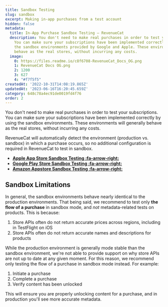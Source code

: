 ```yaml
---
title: Sandbox Testing
slug: sandbox
excerpt: Making in-app purchases from a test account
hidden: false
metadata:
  title: In-App Purchase Sandbox Testing – RevenueCat
  description: You don't need to make real purchases in order to test your subscriptions.
    You can make sure your subscriptions have been implemented correctly by using
    the sandbox environments provided by Google and Apple. These environments will
    behave as the real stores, without incurring any costs.
  image:
    0: https://files.readme.io/c8f6708-RevenueCat_Docs_OG.png
    1: RevenueCat Docs OG.png
    2: 1200
    3: 627
    4: "#f7f5f5"
createdAt: '2022-10-31T14:08:19.865Z'
updatedAt: '2023-06-16T16:20:45.659Z'
category: 648c78a4ec91de0019fd4f76
order: 2
---
```

You don't need to make real purchases in order to test your subscriptions. You can make sure your subscriptions have been implemented correctly by using the sandbox environments. These environments will generally behave as the real stores, without incurring any costs.

RevenueCat will automatically detect the environment (production vs. sandbox) in which a purchase occurs, so no additional configuration is required in RevenueCat to test in sandbox.

- **[Apple App Store Sandbox Testing :fa-arrow-right:](doc:apple-app-store)**
- **[Google Play Store Sandbox Testing :fa-arrow-right:](doc:google-play-store)**
- **[Amazon Appstore Sandbox Testing :fa-arrow-right:](doc:amazon-store-sandbox-testing)**

## Sandbox Limitations

In general, the sandbox environments behave nearly identical to the production environments. That being said, we recommend to test only **the flow of a purchase** in sandbox mode, and _not_ metadata-related tests on products. This is because:

1. Store APIs often do not return accurate prices across regions, including in TestFlight on iOS
2. Store APIs often do not return accurate names and descriptions for products

While the production environment is generally mode stable than the sandbox environment, we're not able to provide support on why store APIs are not up to date at any given moment. For this reason, we recommend only testing the flow of a purchase in sandbox mode instead. For example:

1. Initiate a purchase
2. Complete a purchase
3. Verify content has been unlocked

This will ensure you are properly unlocking content for a purchase, and in production you'll see more accurate metadata.